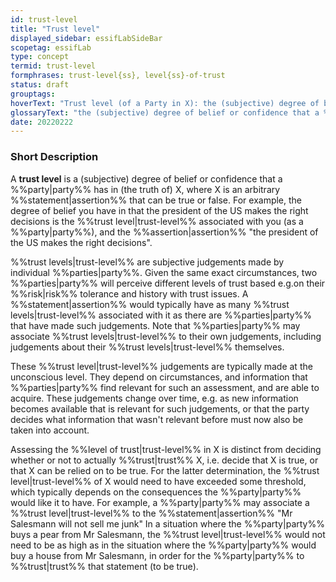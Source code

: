 ```yaml
---
id: trust-level
title: "Trust level"
displayed_sidebar: essifLabSideBar
scopetag: essifLab
type: concept
termid: trust-level
formphrases: trust-level{ss}, level{ss}-of-trust
status: draft
grouptags:
hoverText: "Trust level (of a Party in X): the (subjective) degree of belief or confidence that this Party has in X"
glossaryText: "the (subjective) degree of belief or confidence that a %%party^party%% has in X (someone, something, ...)."
date: 20220222
---
```


### Short Description
A **trust level** is a (subjective) degree of belief or confidence that a %%party|party%% has in (the truth of) X, where X is an arbitrary %%statement|assertion%% that can be true or false. For example, the degree of belief you have in that the president of the US makes the right decisions is the %%trust level|trust-level%% associated with you (as a %%party|party%%), and the %%assertion|assertion%% "the president of the US makes the right decisions".

%%trust levels|trust-level%% are subjective judgements made by individual %%parties|party%%. Given the same exact circumstances, two %%parties|party%% will perceive different levels of trust based e.g.on their %%risk|risk%% tolerance and history with trust issues. A %%statement|assertion%% would typically have as many %%trust levels|trust-level%% associated with it as there are %%parties|party%% that have made such judgements. Note that %%parties|party%% may associate %%trust levels|trust-level%% to their own judgements, including judgements about their %%trust levels|trust-level%% themselves.

These %%trust level|trust-level%% judgements are typically made at the unconscious level. They depend on circumstances, and information that %%parties|party%% find relevant for such an assessment, and are able to acquire. These judgements change over time, e.g. as new information becomes available that is relevant for such judgements, or that the party decides what information that wasn't relevant before must now also be taken into account.

Assessing the %%level of trust|trust-level%% in X is distinct from deciding whether or not to actually %%trust|trust%% X, i.e. decide that X is true, or that X can be relied on to be true. For the latter determination, the %%trust level|trust-level%% of X would need to have exceeded some threshold, which typically depends on the consequences the %%party|party%% would like it to have. For example, a %%party|party%% may associate a %%trust level|trust-level%% to the %%statement|assertion%% "Mr Salesmann will not sell me junk" In a situation where the %%party|party%% buys a pear from Mr Salesmann, the %%trust level|trust-level%% would not need to be as high as in the situation where the %%party|party%% would buy a house from Mr Salesmann, in order for the %%party|party%% to %%trust|trust%% that statement (to be true).
